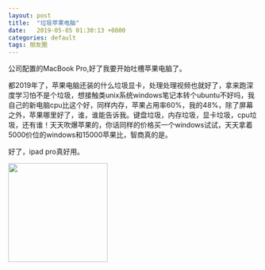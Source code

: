 ```yaml
---
layout: post
title:  "垃圾苹果电脑"
date:   2019-05-05 01:30:13 +0800
categories: default
tags: 朋友圈
---
```

公司配置的MacBook Pro,好了我要开始吐槽苹果电脑了。

都2019年了，苹果电脑还装的什么垃圾显卡，处理处理视频也就好了，拿来跑深度学习怕不是个垃圾，想接触类unix系统windows笔记本转个ubuntu不好吗，我自己的新电脑cpu比这个好，同样内存，苹果占用率60%，我的48%，除了屏幕之外，苹果哪里好了，谁，谁能告诉我。键盘垃圾，内存垃圾，显卡垃圾，cpu垃圾，还有谁！天天吹爆苹果的，你话同样的价格买一个windows试试，天天拿着5000价位的windows和15000苹果比，智商真的是。

好了，ipad pro真好用。

<img src="https://upload.cc/i1/2019/08/26/WrVKnZ.jpg" width="200">